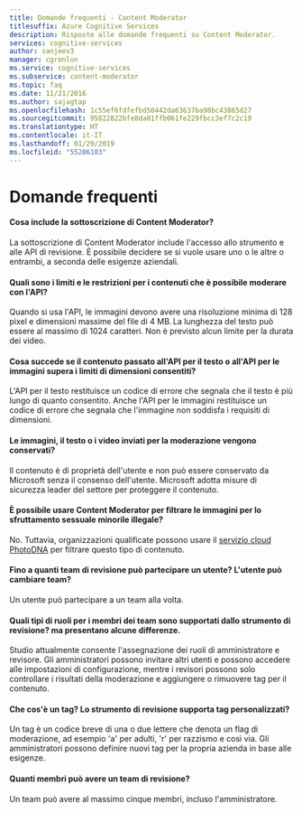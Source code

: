```yaml
---
title: Domande frequenti - Content Moderator
titlesuffix: Azure Cognitive Services
description: Risposte alle domande frequenti su Content Moderator.
services: cognitive-services
author: sanjeev3
manager: cgronlun
ms.service: cognitive-services
ms.subservice: content-moderator
ms.topic: faq
ms.date: 11/21/2016
ms.author: sajagtap
ms.openlocfilehash: 1c55ef6fdfefbd50442da63637ba98bc43865d27
ms.sourcegitcommit: 95822822bfe8da01ffb061fe229fbcc3ef7c2c19
ms.translationtype: HT
ms.contentlocale: it-IT
ms.lasthandoff: 01/29/2019
ms.locfileid: "55206103"
---
```

# <a name="frequently-asked-questions-faq"></a>Domande frequenti

#### <a name="what-does-my-content-moderator-subscription-include"></a>Cosa include la sottoscrizione di Content Moderator?
La sottoscrizione di Content Moderator include l'accesso allo strumento e alle API di revisione. È possibile decidere se si vuole usare uno o le altre o entrambi, a seconda delle esigenze aziendali.

#### <a name="what-are-the-limitsrestrictions-of-the-content-that-can-be-moderated-by-using-the-api"></a>Quali sono i limiti e le restrizioni per i contenuti che è possibile moderare con l'API?
Quando si usa l'API, le immagini devono avere una risoluzione minima di 128 pixel e dimensioni massime del file di 4 MB. La lunghezza del testo può essere al massimo di 1024 caratteri. Non è previsto alcun limite per la durata dei video.

#### <a name="what-happens-if-the-content-passed-to-the-text-api-or-the-image-api-exceeds-the-size-limits"></a>Cosa succede se il contenuto passato all'API per il testo o all'API per le immagini supera i limiti di dimensioni consentiti?
L'API per il testo restituisce un codice di errore che segnala che il testo è più lungo di quanto consentito. Anche l'API per le immagini restituisce un codice di errore che segnala che l'immagine non soddisfa i requisiti di dimensioni.

#### <a name="do-you-keep-the-images-text-or-videos-that-are-submitted-for-moderation"></a>Le immagini, il testo o i video inviati per la moderazione vengono conservati?
Il contenuto è di proprietà dell'utente e non può essere conservato da Microsoft senza il consenso dell'utente. Microsoft adotta misure di sicurezza leader del settore per proteggere il contenuto.

#### <a name="can-i-use-content-moderator-to-screen-for-illegal-child-exploitation-images"></a>È possibile usare Content Moderator per filtrare le immagini per lo sfruttamento sessuale minorile illegale?
 No. Tuttavia, organizzazioni qualificate possono usare il [servizio cloud PhotoDNA](https://www.microsoft.com/photodna "Servizio cloud Microsoft PhotoDNA") per filtrare questo tipo di contenuto.

#### <a name="up-to-how-many-review-teams-can-a-user-join-can-the-user-switch-between-teams"></a>Fino a quanti team di revisione può partecipare un utente? L'utente può cambiare team?
Un utente può partecipare a un team alla volta.

#### <a name="what-kind-of-team-member-roles-are-supported-by-the-review-tool-how-are-they-different"></a>Quali tipi di ruoli per i membri dei team sono supportati dallo strumento di revisione? ma presentano alcune differenze.
Studio attualmente consente l'assegnazione dei ruoli di amministratore e revisore. Gli amministratori possono invitare altri utenti e possono accedere alle impostazioni di configurazione, mentre i revisori possono solo controllare i risultati della moderazione e aggiungere o rimuovere tag per il contenuto.

#### <a name="what-is-a-tag-does-the-review-tool-support-custom-tags"></a>Che cos'è un tag? Lo strumento di revisione supporta tag personalizzati?
Un tag è un codice breve di una o due lettere che denota un flag di moderazione, ad esempio 'a' per adulti, 'r' per razzismo e così via. Gli amministratori possono definire nuovi tag per la propria azienda in base alle esigenze.

#### <a name="how-many-team-members-can-i-have-in-my-review-team"></a>Quanti membri può avere un team di revisione?
Un team può avere al massimo cinque membri, incluso l'amministratore.
